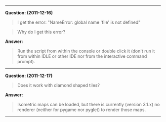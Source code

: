 
---

**Question: (2011-12-16)**
> I get the error: "NameError: global name 'file' is not defined"

> Why do I get this error?

**Answer:**
> Run the script from within the console or double click it (don't run it from within IDLE or other IDE nor from the interactive command prompt).


---


**Question: (2011-12-17)**
> Does it work with diamond shaped tiles?

**Answer:**
> Isometric maps can be loaded, but there is currently (version 3.1.x) no renderer (neither for pygame nor pyglet) to render those maps.



---
